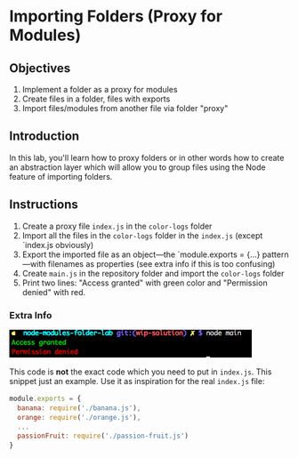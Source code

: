 # Importing Folders (Proxy for Modules)

## Objectives

1. Implement a folder as a proxy for modules
1. Create files in a folder, files with exports
1. Import files/modules from another file via folder "proxy"

## Introduction

In this lab, you'll learn how to proxy folders or in other words how to create an abstraction layer which will allow you to group files using the Node feature of importing folders.

## Instructions

1. Create a proxy file `index.js` in the `color-logs` folder
2. Import all the files in the `color-logs` folder in the `index.js` (except `index.js obviously)
3. Export the imported file as an object—the `module.exports = {...} pattern—with filenames as properties (see extra info if this is too confusing)
4. Create `main.js` in the repository folder and import the `color-logs` folder
5. Print two lines: "Access granted" with green color and "Permission denied" with red.

### Extra Info

![](term.png)

This code is **not** the exact code which you need to put in `index.js`. This snippet just an example. Use it as inspiration for the real `index.js` file:

```js
module.exports = {
  banana: require('./banana.js'),
  orange: require('./orange.js'),
  ...
  passionFruit: require('./passion-fruit.js')
}
```
